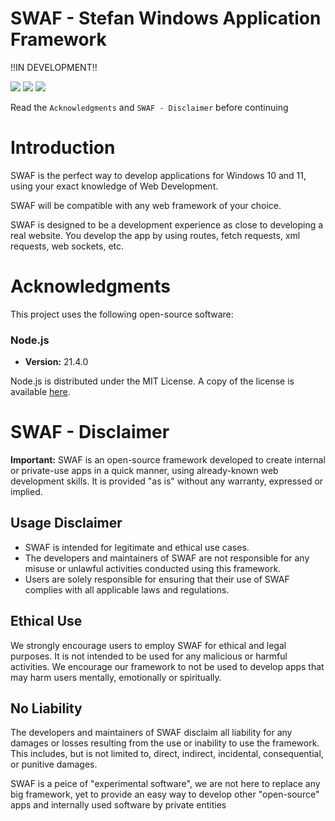 # SWAF - Stefan Windows Application Framework

!!IN DEVELOPMENT!!

<img src="https://img.shields.io/badge/Version-1.0-blue">
<img src="https://img.shields.io/badge/Use_Case-Expermiental_and_Private_Apps-orange">
<img src="https://img.shields.io/badge/Compatible_on:-Windows 10/11-darkblue">

Read the `Acknowledgments` and `SWAF - Disclaimer` before continuing

# Introduction

SWAF is the perfect way to develop applications for Windows 10 and 11, using your exact knowledge of Web Development. 

SWAF will be compatible with any web framework of your choice.

SWAF is designed to be a development experience as close to developing a real website. You develop the app by using routes, fetch requests, xml requests, web sockets, etc.


# Acknowledgments

This project uses the following open-source software:

### Node.js

- **Version:** 21.4.0

Node.js is distributed under the MIT License. A copy of the license is available [here](https://github.com/nodejs/node/blob/main/LICENSE).

# SWAF - Disclaimer

**Important:** SWAF is an open-source framework developed to create internal or private-use apps in a quick manner, using already-known web development skills. It is provided "as is" without any warranty, expressed or implied.

## Usage Disclaimer

- SWAF is intended for legitimate and ethical use cases.
- The developers and maintainers of SWAF are not responsible for any misuse or unlawful activities conducted using this framework.
- Users are solely responsible for ensuring that their use of SWAF complies with all applicable laws and regulations.

## Ethical Use

We strongly encourage users to employ SWAF for ethical and legal purposes. It is not intended to be used for any malicious or harmful activities. We encourage our framework to not be used to develop apps that may harm users mentally, emotionally or spiritually.

## No Liability

The developers and maintainers of SWAF disclaim all liability for any damages or losses resulting from the use or inability to use the framework. This includes, but is not limited to, direct, indirect, incidental, consequential, or punitive damages.

SWAF is a peice of "experimental software", we are not here to replace any big framework, yet to provide an easy way to develop other "open-source" apps and internally used software by private entities
